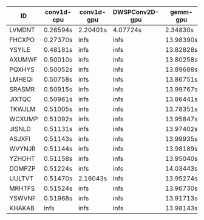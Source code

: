 |ID|conv1d-cpu|conv1d-gpu|DWSPConv2D-gpu|gemm-gpu|avg|
|-|-|-|-|-|-|
|LVMDNT|0.26594s|2.20401s|4.07724s|2.34830s|2.22387s|
|FHCXPO|0.27370s|infs|infs|13.98390s|infs|
|YSYILE|0.48181s|infs|infs|13.82828s|infs|
|AXUMWF|0.50010s|infs|infs|13.80258s|infs|
|PQXHYS|0.50052s|infs|infs|13.89688s|infs|
|LMHEQI|0.50758s|infs|infs|13.86751s|infs|
|SRASMR|0.50915s|infs|infs|13.99767s|infs|
|JIXTQC|0.50961s|infs|infs|13.86441s|infs|
|TKWJLM|0.51005s|infs|infs|13.78351s|infs|
|WCXUMP|0.51092s|infs|infs|13.95847s|infs|
|JISNLD|0.51131s|infs|infs|13.97402s|infs|
|ASJXFI|0.51143s|infs|infs|13.99935s|infs|
|WVYNJR|0.51144s|infs|infs|13.98189s|infs|
|YZHOHT|0.51158s|infs|infs|13.95040s|infs|
|DOMPZP|0.51224s|infs|infs|14.03443s|infs|
|UULTVT|0.51470s|2.16043s|infs|13.95274s|infs|
|MRHTFS|0.51524s|infs|infs|13.96730s|infs|
|YSWVNF|0.51968s|infs|infs|13.91713s|infs|
|KHAKAB|infs|infs|infs|13.98143s|infs|
